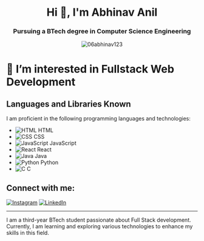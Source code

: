 <h1 align="center">Hi 👋, I'm Abhinav Anil</h1>
<h3 align="center">Pursuing a BTech degree in <strong>Computer Science Engineering</strong></h3>

<p align="center"> <img src="https://komarev.com/ghpvc/?username=06abhinav123&label=Profile%20views&color=0e75b6&style=flat" alt="06abhinav123" /> </p>

# 🌱 I’m interested in Fullstack Web Development

## Languages and Libraries Known

I am proficient in the following programming languages and technologies:

- ![HTML](https://img.icons8.com/color/48/000000/html-5.png) HTML
- ![CSS](https://img.icons8.com/color/48/000000/css3.png) CSS
- ![JavaScript](https://img.icons8.com/color/48/000000/javascript.png) JavaScript
- ![React](https://img.icons8.com/color/48/000000/react-native.png) React
- ![Java](https://img.icons8.com/color/48/000000/java-coffee-cup-logo.png) Java
- ![Python](https://img.icons8.com/color/48/000000/python.png) Python
- ![C](https://img.icons8.com/color/48/000000/c-programming.png) C

## Connect with me:

[![Instagram](https://img.shields.io/badge/-_abhi_navhh_-E4405F?style=for-the-badge&logo=instagram&logoColor=white)](https://instagram.com/_abhi_navhh_)
[![LinkedIn](https://img.shields.io/badge/-Abhinav%20U-blue?style=for-the-badge&logo=linkedin&logoColor=white)](https://www.linkedin.com/in/abhinav-u-212b64286)

---

I am a third-year BTech student passionate about Full Stack development. Currently, I am learning and exploring various technologies to enhance my skills in this field.
